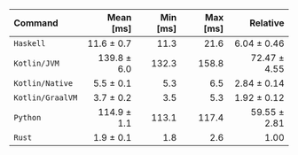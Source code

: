 | Command | Mean [ms] | Min [ms] | Max [ms] | Relative |
|:---|---:|---:|---:|---:|
| `Haskell` | 11.6 ± 0.7 | 11.3 | 21.6 | 6.04 ± 0.46 |
| `Kotlin/JVM` | 139.8 ± 6.0 | 132.3 | 158.8 | 72.47 ± 4.55 |
| `Kotlin/Native` | 5.5 ± 0.1 | 5.3 | 6.5 | 2.84 ± 0.14 |
| `Kotlin/GraalVM` | 3.7 ± 0.2 | 3.5 | 5.3 | 1.92 ± 0.12 |
| `Python` | 114.9 ± 1.1 | 113.1 | 117.4 | 59.55 ± 2.81 |
| `Rust` | 1.9 ± 0.1 | 1.8 | 2.6 | 1.00 |
